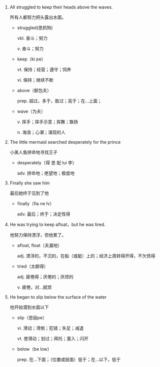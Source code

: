 1. All struggled to keep their heads above the waves.

    所有人都努力把头露出水面。

    - struggled(思抓狗)

        vbl. 奋斗；努力

        v. 奋斗；努力

    - keep（ki pe）

        vt. 保持；经营；遵守；饲养

        vi. 保持；继续不断

    - above（额包夫）

        prep. 超过，多于，胜过；高于；在...上面；

    - wave（为夫）

        v. 挥手；挥手示意；挥舞；飘扬

        n. 海浪；心潮；涌现的人

2. The little mermaid searched desperately for the prince

    小美人鱼拼命地寻找王子

    - desperately（得 思 配 lui 李）

        adv. 拼命地；绝望地；极度地

3. Finally she saw him

    最后她终于见到了他

    - finally（fia ne lv）

        adv. 最后；终于；决定性得

4. He was trying to keep afloat，but he was tired.

    他努力保持漂浮，但他累了。

    - afloat, float（夫漏地）

        adj. 漂浮的，不沉的，在船（或艇）上的；经济上周转得开得，不欠债得

    - tried（太额得）

        adj. 疲倦得；厌倦的；厌烦的

        v. 疲倦，对...腻烦

5. He began to slip below the surface of the water

    他开始潜到水面以下

    - slip（思丽pe）

        vi. 滑动；滑倒；犯错；失足；减退

        vt. 使滑动；划过；拜托；塞入；闪开

    - below（be low）

        prep. 在...下面；（位置或层面）低于；在...以下，低于